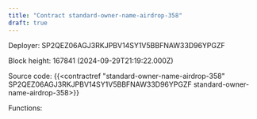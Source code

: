 ```yaml
---
title: "Contract standard-owner-name-airdrop-358"
draft: true
---
```

Deployer: SP2QEZ06AGJ3RKJPBV14SY1V5BBFNAW33D96YPGZF


 



Block height: 167841 (2024-09-29T21:19:22.000Z)

Source code: {{<contractref "standard-owner-name-airdrop-358" SP2QEZ06AGJ3RKJPBV14SY1V5BBFNAW33D96YPGZF standard-owner-name-airdrop-358>}}

Functions:


